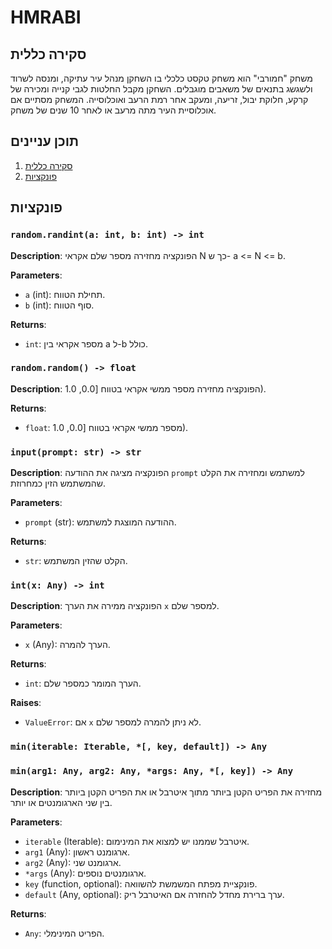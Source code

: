 # HMRABI

## סקירה כללית

משחק "חמורבי" הוא משחק טקסט כלכלי בו השחקן מנהל עיר עתיקה, ומנסה לשרוד ולשגשג בתנאים של משאבים מוגבלים. השחקן מקבל החלטות לגבי קנייה ומכירה של קרקע, חלוקת יבול, זריעה, ומעקב אחר רמת הרעב ואוכלוסייה. המשחק מסתיים אם אוכלוסיית העיר מתה מרעב או לאחר 10 שנים של משחק.

## תוכן עניינים

1. [סקירה כללית](#סקירה-כללית)
2. [פונקציות](#פונקציות)

## פונקציות

### `random.randint(a: int, b: int) -> int`

**Description**: הפונקציה מחזירה מספר שלם אקראי N כך ש- a <= N <= b.

**Parameters**:
 - `a` (int): תחילת הטווח.
 - `b` (int): סוף הטווח.

**Returns**:
 - `int`: מספר אקראי בין a ל-b כולל.

### `random.random() -> float`

**Description**: הפונקציה מחזירה מספר ממשי אקראי בטווח [0.0, 1.0).

**Returns**:
 - `float`: מספר ממשי אקראי בטווח [0.0, 1.0).

### `input(prompt: str) -> str`

**Description**: הפונקציה מציגה את ההודעה `prompt` למשתמש ומחזירה את הקלט שהמשתמש הזין כמחרוזת.

**Parameters**:
 - `prompt` (str): ההודעה המוצגת למשתמש.

**Returns**:
 - `str`: הקלט שהזין המשתמש.

###  `int(x: Any) -> int`

**Description**: הפונקציה ממירה את הערך `x` למספר שלם.

**Parameters**:
 - `x` (Any): הערך להמרה.

**Returns**:
 - `int`: הערך המומר כמספר שלם.

**Raises**:
  - `ValueError`: אם `x` לא ניתן להמרה למספר שלם.

### `min(iterable: Iterable, *[, key, default]) -> Any`
### `min(arg1: Any, arg2: Any, *args: Any, *[, key]) -> Any`

**Description**: מחזירה את הפריט הקטן ביותר מתוך איטרבל או את הפריט הקטן ביותר בין שני הארגומנטים או יותר.

**Parameters**:
 - `iterable` (Iterable): איטרבל שממנו יש למצוא את המינימום.
 - `arg1` (Any): ארגומנט ראשון.
 - `arg2` (Any): ארגומנט שני.
 - `*args` (Any): ארגומנטים נוספים.
 - `key` (function, optional): פונקציית מפתח המשמשת להשוואה.
 - `default` (Any, optional): ערך ברירת מחדל להחזרה אם האיטרבל ריק.

**Returns**:
 - `Any`: הפריט המינימלי.